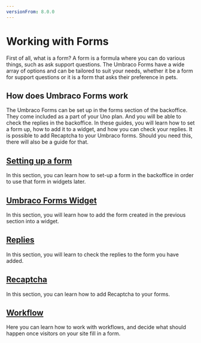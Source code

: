 ```yaml
---
versionFrom: 8.0.0
---
```


# Working with Forms

First of all, what is a form? A form is a formula where you can do various things, such as ask support questions. The Umbraco Forms have a wide array of options and can be tailored to suit your needs, whether it be a form for support questions or it is a form that asks their preference in pets.

## How does Umbraco Forms work

The Umbraco Forms can be set up in the forms section of the backoffice. They come included as a part of your Uno plan.
And you will be able to check the replies in the backoffice. In these guides, you will learn how to set a form up, how to add it to a widget, and how you can check your replies.
It is possible to add Recaptcha to your Umbraco forms. Should you need this, there will also be a guide for that.

## [Setting up a form](Setting-up-a-form)

In this section, you can learn how to set-up a form in the backoffice in order to use that form in widgets later.

## [Umbraco Forms Widget](Umbraco-Forms-widget)

In this section, you will learn how to add the form created in the previous section into a widget.

## [Replies](Replies)

In this section, you will learn to check the replies to the form you have added.

## [Recaptcha](Recaptcha)

In this section, you can learn how to add Recaptcha to your forms.

## [Workflow](Workflows)

Here you can learn how to work with workflows, and decide what should happen once visitors on your site fill in a form.
